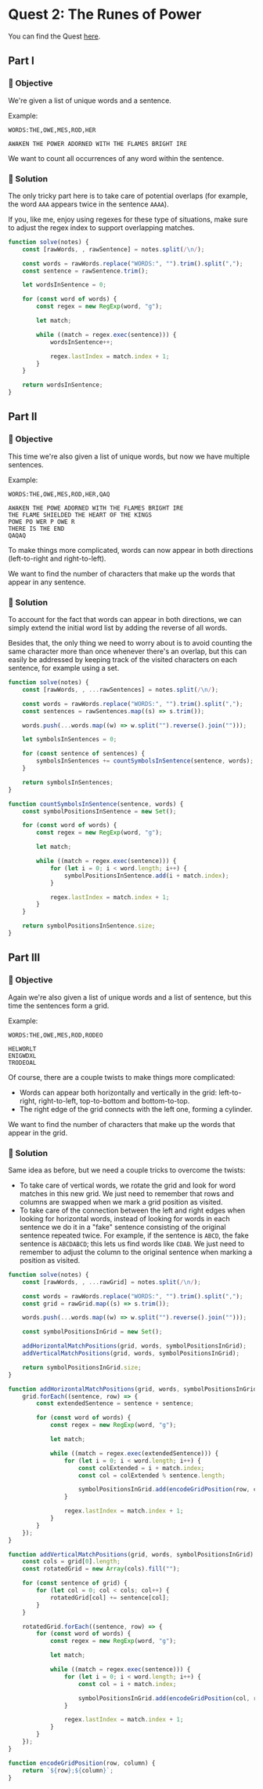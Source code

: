 # Quest 2: The Runes of Power

You can find the Quest [here](https://everybody.codes/event/2024/quests/2).

## Part I

### 🎯 Objective

We're given a list of unique words and a sentence.

Example:

```
WORDS:THE,OWE,MES,ROD,HER

AWAKEN THE POWER ADORNED WITH THE FLAMES BRIGHT IRE
```

We want to count all occurrences of any word within the sentence.

### 📜 Solution

The only tricky part here is to take care of potential overlaps (for example, the word `AAA` appears twice in the sentence `AAAA`).

If you, like me, enjoy using regexes for these type of situations, make sure to adjust the regex index to support overlapping matches.

```js
function solve(notes) {
    const [rawWords, , rawSentence] = notes.split(/\n/);

    const words = rawWords.replace("WORDS:", "").trim().split(",");
    const sentence = rawSentence.trim();

    let wordsInSentence = 0;

    for (const word of words) {
        const regex = new RegExp(word, "g");

        let match;

        while ((match = regex.exec(sentence))) {
            wordsInSentence++;

            regex.lastIndex = match.index + 1;
        }
    }

    return wordsInSentence;
}
```

## Part II

### 🎯 Objective

This time we're also given a list of unique words, but now we have multiple sentences.

Example:

```
WORDS:THE,OWE,MES,ROD,HER,QAQ

AWAKEN THE POWE ADORNED WITH THE FLAMES BRIGHT IRE
THE FLAME SHIELDED THE HEART OF THE KINGS
POWE PO WER P OWE R
THERE IS THE END
QAQAQ
```

To make things more complicated, words can now appear in both directions (left-to-right and right-to-left).

We want to find the number of characters that make up the words that appear in any sentence.

### 📜 Solution

To account for the fact that words can appear in both directions, we can simply extend the initial word list by adding the reverse of all words.

Besides that, the only thing we need to worry about is to avoid counting the same character more than once whenever there's an overlap, but this can easily be addressed by keeping track of the visited characters on each sentence, for example using a set.

```js
function solve(notes) {
    const [rawWords, , ...rawSentences] = notes.split(/\n/);

    const words = rawWords.replace("WORDS:", "").trim().split(",");
    const sentences = rawSentences.map((s) => s.trim());

    words.push(...words.map((w) => w.split("").reverse().join("")));

    let symbolsInSentences = 0;

    for (const sentence of sentences) {
        symbolsInSentences += countSymbolsInSentence(sentence, words);
    }

    return symbolsInSentences;
}

function countSymbolsInSentence(sentence, words) {
    const symbolPositionsInSentence = new Set();

    for (const word of words) {
        const regex = new RegExp(word, "g");

        let match;

        while ((match = regex.exec(sentence))) {
            for (let i = 0; i < word.length; i++) {
                symbolPositionsInSentence.add(i + match.index);
            }

            regex.lastIndex = match.index + 1;
        }
    }

    return symbolPositionsInSentence.size;
}
```

## Part III

### 🎯 Objective

Again we're also given a list of unique words and a list of sentence, but this time the sentences form a grid.

Example:

```
WORDS:THE,OWE,MES,ROD,RODEO

HELWORLT
ENIGWDXL
TRODEOAL
```

Of course, there are a couple twists to make things more complicated:

-   Words can appear both horizontally and vertically in the grid: left-to-right, right-to-left, top-to-bottom and bottom-to-top.
-   The right edge of the grid connects with the left one, forming a cylinder.

We want to find the number of characters that make up the words that appear in the grid.

### 📜 Solution

Same idea as before, but we need a couple tricks to overcome the twists:

-   To take care of vertical words, we rotate the grid and look for word matches in this new grid. We just need to remember that rows and columns are swapped when we mark a grid position as visited.
-   To take care of the connection between the left and right edges when looking for horizontal words, instead of looking for words in each sentence we do it in a "fake" sentence consisting of the original sentence repeated twice. For example, if the sentence is `ABCD`, the fake sentence is `ABCDABCD`; this lets us find words like `CDAB`. We just need to remember to adjust the column to the original sentence when marking a position as visited.

```js
function solve(notes) {
    const [rawWords, , ...rawGrid] = notes.split(/\n/);

    const words = rawWords.replace("WORDS:", "").trim().split(",");
    const grid = rawGrid.map((s) => s.trim());

    words.push(...words.map((w) => w.split("").reverse().join("")));

    const symbolPositionsInGrid = new Set();

    addHorizontalMatchPositions(grid, words, symbolPositionsInGrid);
    addVerticalMatchPositions(grid, words, symbolPositionsInGrid);

    return symbolPositionsInGrid.size;
}

function addHorizontalMatchPositions(grid, words, symbolPositionsInGrid) {
    grid.forEach((sentence, row) => {
        const extendedSentence = sentence + sentence;

        for (const word of words) {
            const regex = new RegExp(word, "g");

            let match;

            while ((match = regex.exec(extendedSentence))) {
                for (let i = 0; i < word.length; i++) {
                    const colExtended = i + match.index;
                    const col = colExtended % sentence.length;

                    symbolPositionsInGrid.add(encodeGridPosition(row, col));
                }

                regex.lastIndex = match.index + 1;
            }
        }
    });
}

function addVerticalMatchPositions(grid, words, symbolPositionsInGrid) {
    const cols = grid[0].length;
    const rotatedGrid = new Array(cols).fill("");

    for (const sentence of grid) {
        for (let col = 0; col < cols; col++) {
            rotatedGrid[col] += sentence[col];
        }
    }

    rotatedGrid.forEach((sentence, row) => {
        for (const word of words) {
            const regex = new RegExp(word, "g");

            let match;

            while ((match = regex.exec(sentence))) {
                for (let i = 0; i < word.length; i++) {
                    const col = i + match.index;

                    symbolPositionsInGrid.add(encodeGridPosition(col, row));
                }

                regex.lastIndex = match.index + 1;
            }
        }
    });
}

function encodeGridPosition(row, column) {
    return `${row};${column}`;
}
```
